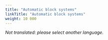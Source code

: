 ```yaml
---
title: "Automatic block systems"
linkTitle: "Automatic block systems"
weight: 10 000
---
```


_Not translated: please select another language._
